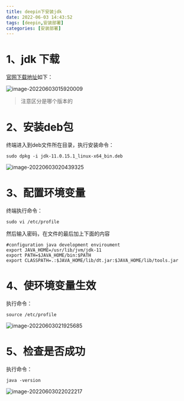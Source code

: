 ```yaml
---
title: deepin下安装jdk
date: 2022-06-03 14:43:52
tags: [deepin,安装部署]
categories: [安装部署]
---
```


# 1、jdk 下载

[官网下载地址](https://www.oracle.com/java/technologies/downloads/#java11)如下：

![image-20220603015920009](https://huangge1199-1303833695.cos.ap-beijing.myqcloud.com/images/inJdkByOsDeepin/image-20220603015920009.png)

> 注意区分是哪个版本的

# 2、安装deb包

终端进入到deb文件所在目录，执行安装命令：

```shell
sudo dpkg -i jdk-11.0.15.1_linux-x64_bin.deb
```

![image-20220603020439325](https://huangge1199-1303833695.cos.ap-beijing.myqcloud.com/images/inJdkByOsDeepin/image-20220603020439325.png)

# 3、配置环境变量

终端执行命令：

```shell
sudo vi /etc/profile
```

然后输入密码，在文件的最后加上下面的内容

```
#configuration java development enviroument
export JAVA_HOME=/usr/lib/jvm/jdk-11
export PATH=$JAVA_HOME/bin:$PATH 
export CLASSPATH=.:$JAVA_HOME/lib/dt.jar:$JAVA_HOME/lib/tools.jar 
```

# 4、使环境变量生效

执行命令：

```shell
source /etc/profile
```

![image-20220603021925685](https://huangge1199-1303833695.cos.ap-beijing.myqcloud.com/images/inJdkByOsDeepin/image-20220603021925685.png)

# 5、检查是否成功

执行命令：

```she
java -version
```

![image-20220603022022217](https://huangge1199-1303833695.cos.ap-beijing.myqcloud.com/images/inJdkByOsDeepin/image-20220603022022217.png)
